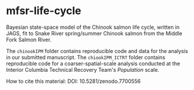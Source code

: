 # mfsr-life-cycle

Bayesian state-space model of the Chinook salmon life cycle, written in JAGS, fit to Snake River spring/summer Chinook salmon from the Middle Fork Salmon River. 

The `chinookIPM` folder contains reproducible code and data for the analysis in our submitted manuscript. The `chiookIPM_ICTRT` folder contains reproducible code for a coarser-spatial-scale analysis conducted at the Interior Columbia Technical Recovery Team's *Population* scale. 

How to cite this material:
DOI: 10.5281/zenodo.7700556 
